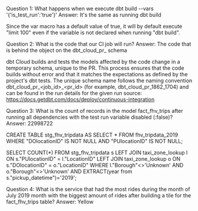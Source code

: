 Question 1:
What happens when we execute dbt build --vars '{'is_test_run':'true'}'
Answer: It's the same as running dbt build

Since the var macro has a default value of true, it will by default execute "limit 100" even if the variable is not declared when running "dbt build".

Question 2:
What is the code that our CI job will run?
Answer: The code that is behind the object on the dbt_cloud_pr_ schema

dbt Cloud builds and tests the models affected by the code change in a temporary schema, unique to the PR. This process ensures that the code builds without error and that it matches the expectations as defined by the project's dbt tests. The unique schema name follows the naming convention dbt_cloud_pr_<job_id>_<pr_id> (for example, dbt_cloud_pr_1862_1704) and can be found in the run details for the given run
source: https://docs.getdbt.com/docs/deploy/continuous-integration

Question 3:
What is the count of records in the model fact_fhv_trips after running all dependencies with the test run variable disabled (:false)?
Answer: 22998722

CREATE TABLE stg_fhv_tripdata AS
SELECT * FROM fhv_tripdata_2019 WHERE "DOlocationID" IS NOT NULL AND "PUlocationID" IS NOT NULL;

SELECT COUNT(*) 
FROM stg_fhv_tripdata s 
LEFT JOIN taxi_zone_lookup l ON s."PUlocationID" = l."LocationID" 
LEFT JOIN taxi_zone_lookup o ON s."DOlocationID" = o."LocationID"
WHERE l."Borough"<>'Unknown' AND o."Borough"<>'Unknown' AND EXTRACT(year from s."pickup_datetime")='2019';

Question 4:
What is the service that had the most rides during the month of July 2019 month with the biggest amount of rides after building a tile for the fact_fhv_trips table?
Answer: Yellow